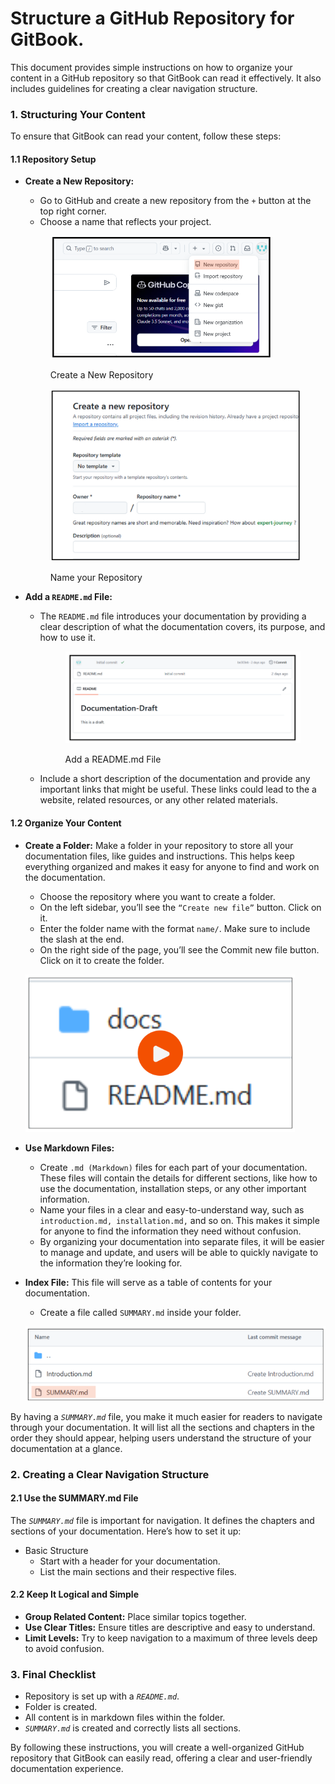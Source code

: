 # Structure a GitHub Repository for GitBook.

This document provides simple instructions on how to organize your content in a GitHub repository so that GitBook can read it effectively. It also includes guidelines for creating a clear navigation structure.

### 1. Structuring Your Content

To ensure that GitBook can read your content, follow these steps:

#### 1.1 Repository Setup

*   **Create a New Repository:**

    * Go to GitHub and create a new repository from the `+` button at the top right corner.
    * Choose a name that reflects your project.

    &#x20;

    <figure><img src="image-2.png" alt=""><figcaption><p>Create a New Repository</p></figcaption></figure>

    <figure><img src="image-3.png" alt=""><figcaption><p>Name your Repository</p></figcaption></figure>
* **Add a `README.md` File:**
  *   The `README.md` file introduces your documentation by providing a clear description of what the documentation covers, its purpose, and how to use it.&#x20;

      <figure><img src="image-4.png" alt=""><figcaption><p>Add a README.md File</p></figcaption></figure>
  * Include a short description of the documentation and provide any important links that might be useful. These links could lead to the a website, related resources, or any other related materials.

#### 1.2 Organize Your Content

*   **Create a Folder:** Make a folder in your repository to store all your documentation files, like guides and instructions. This helps keep everything organized and makes it easy for anyone to find and work on the documentation.

    * Choose the repository where you want to create a folder.
    * On the left sidebar, you’ll see the `“Create new file”` button. Click on it.
    * Enter the folder name with the format `name/`. Make sure to include the slash at the end.
    * On the right side of the page, you’ll see the Commit new file button. Click on it to create the folder.

    &#x20;                                                        [![Tap This](image-9.png)](https://drive.google.com/file/d/1a-SSMcyxyvBt9sZWh1fWSsosz1bhdnNT/view?usp=sharing)
* **Use Markdown Files:**
  * Create `.md (Markdown)` files for each part of your documentation. These files will contain the details for different sections, like how to use the documentation, installation steps, or any other important information.
  * Name your files in a clear and easy-to-understand way, such as `introduction.md, installation.md,` and so on. This makes it simple for anyone to find the information they need without confusion.
  * By organizing your documentation into separate files, it will be easier to manage and update, and users will be able to quickly navigate to the information they’re looking for.
*   **Index File:** This file will serve as a table of contents for your documentation.

    * Create a file called `SUMMARY.md` inside your folder.

    ![Create an Index File](image-8.png)

By having a _`SUMMARY.md`_ file, you make it much easier for readers to navigate through your documentation. It will list all the sections and chapters in the order they should appear, helping users understand the structure of your documentation at a glance.

### 2. Creating a Clear Navigation Structure

#### 2.1 Use the SUMMARY.md File

The _`SUMMARY.md`_ file is important for navigation. It defines the chapters and sections of your documentation. Here’s how to set it up:

* Basic Structure
  * Start with a header for your documentation.
  * List the main sections and their respective files.

#### 2.2 Keep It Logical and Simple

* **Group Related Content:** Place similar topics together.
* **Use Clear Titles:** Ensure titles are descriptive and easy to understand.
* **Limit Levels:** Try to keep navigation to a maximum of three levels deep to avoid confusion.

### 3. Final Checklist

* Repository is set up with a _`README.md`_.
* Folder is created.
* All content is in markdown files within the folder.
* _`SUMMARY.md`_ is created and correctly lists all sections.

By following these instructions, you will create a well-organized GitHub repository that GitBook can easily read, offering a clear and user-friendly documentation experience.
